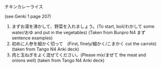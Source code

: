 チキンカレーライス

(see Genki 1 page 207)

1. まずお湯を沸かして、野菜を入れましょう。(To start, boil/わかして some water/おゆ and put in the vegetables) (Taken from Bunpro N4 まず sentence examples)
2. 初めに人参を細かく切って　(First, finely/細かく/こまかく cut the carrots) (taken from Tango N4 Anki deck)
3. 肉と玉ねぎをよく混ぜてください。(Please mix/まぜて the meat and onions well) (taken from Tango N4 Anki deck)
